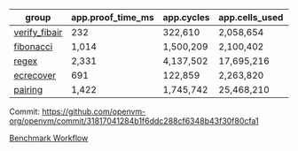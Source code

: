 | group | app.proof_time_ms | app.cycles | app.cells_used | leaf.proof_time_ms | leaf.cycles | leaf.cells_used |
| -- | -- | -- | -- | -- | -- | -- |
| [verify_fibair](https://github.com/openvm-org/openvm/blob/benchmark-results/benchmarks-pr/2185/verify_fibair-31817041284b1f6ddc288cf6348b43f30f80cfa1.md) | 232 |  322,610 |  2,058,654 |- | - | - |
| [fibonacci](https://github.com/openvm-org/openvm/blob/benchmark-results/benchmarks-pr/2185/fibonacci-31817041284b1f6ddc288cf6348b43f30f80cfa1.md) | 1,014 |  1,500,209 |  2,100,402 |- | - | - |
| [regex](https://github.com/openvm-org/openvm/blob/benchmark-results/benchmarks-pr/2185/regex-31817041284b1f6ddc288cf6348b43f30f80cfa1.md) | 2,331 |  4,137,502 |  17,695,216 |- | - | - |
| [ecrecover](https://github.com/openvm-org/openvm/blob/benchmark-results/benchmarks-pr/2185/ecrecover-31817041284b1f6ddc288cf6348b43f30f80cfa1.md) | 691 |  122,859 |  2,263,820 |- | - | - |
| [pairing](https://github.com/openvm-org/openvm/blob/benchmark-results/benchmarks-pr/2185/pairing-31817041284b1f6ddc288cf6348b43f30f80cfa1.md) | 1,422 |  1,745,742 |  25,468,210 |- | - | - |


Commit: https://github.com/openvm-org/openvm/commit/31817041284b1f6ddc288cf6348b43f30f80cfa1

[Benchmark Workflow](https://github.com/openvm-org/openvm/actions/runs/18894700663)
